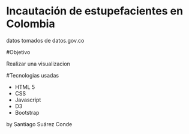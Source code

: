 # Incautación de estupefacientes en Colombia

datos tomados de datos.gov.co

#Objetivo

Realizar una visualizacion

#Tecnologias usadas

* HTML 5
* CSS
* Javascript
* D3
* Bootstrap

by Santiago Suárez Conde
